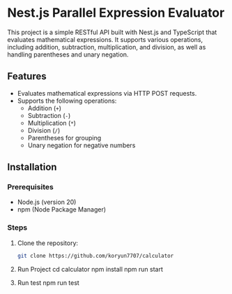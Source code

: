 # Nest.js Parallel Expression Evaluator

This project is a simple RESTful API built with Nest.js and TypeScript that evaluates mathematical expressions. It supports various operations, including addition, subtraction, multiplication, and division, as well as handling parentheses and unary negation.

## Features

- Evaluates mathematical expressions via HTTP POST requests.
- Supports the following operations:
    - Addition (`+`)
    - Subtraction (`-`)
    - Multiplication (`*`)
    - Division (`/`)
    - Parentheses for grouping
    - Unary negation for negative numbers

## Installation

### Prerequisites

- Node.js (version 20)
- npm (Node Package Manager)

### Steps

1. Clone the repository:

   ```bash
   git clone https://github.com/koryun7707/calculator
2. Run Project
   cd calculator
   npm install
   npm run start
3. Run test
   npm run test

